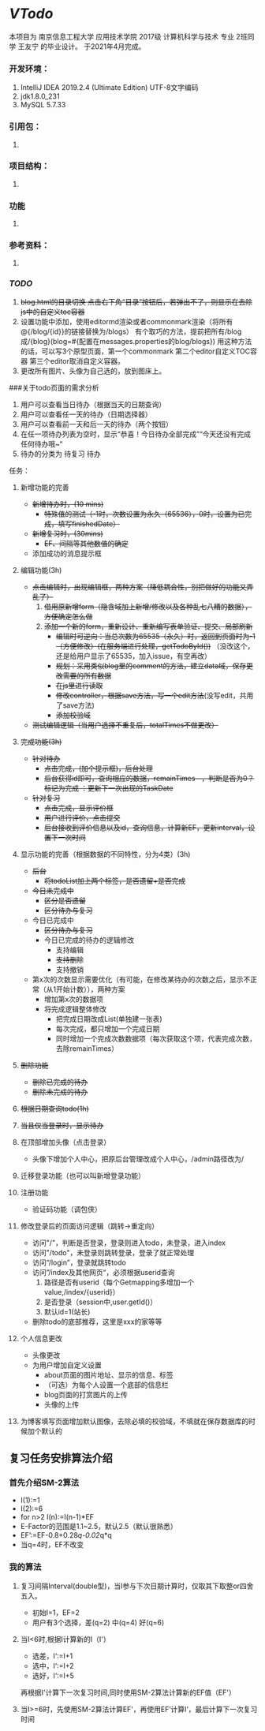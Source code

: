 # *VTodo*
本项目为 南京信息工程大学 应用技术学院 2017级 计算机科学与技术 专业 2班同学 王友宁 的毕业设计。 于2021年4月完成。
### 开发环境：
1. IntelliJ IDEA 2019.2.4 (Ultimate Edition) UTF-8文字编码
2. jdk1.8.0_231
3. MySQL 5.7.33
### 引用包：
1. 
### 项目结构：
1. 
### 功能
1. 
### 参考资料：
1. 
### *TODO*
1. ~~blog.html的目录切换
点击右下角“目录”按钮后，若弹出不了，则显示在去除js中的自定义toc容器~~
2. 设置功能中添加，使用editormd渲染或者commonmark渲染（将所有@{/blog/{id}}的链接替换为/blogs）
有个取巧的方法，提前把所有/blog成/{blog}(blog=#{配置在messages.properties的blog/blogs})
用这种方法的话，可以写3个原型页面，第一个commonmark 第二个editor自定义TOC容器 第三个editor取消自定义容器。
3. 更改所有图片、头像为自己选的，放到图床上。

###关于todo页面的需求分析
1. 用户可以查看当日待办（根据当天的日期查询）
2. 用户可以查看任一天的待办（日期选择器）
3. 用户可以查看前一天和后一天的待办（两个按钮）
4. 在任一项待办列表为空时，显示“恭喜！今日待办全部完成”“今天还没有完成任何待办哦~“
5. 待办的分类为 待复习 待办

任务：
1. 新增功能的完善
    - ~~新增待办时，(10 mins)~~
        - ~~特殊值的测试（-1时，次数设置为永久（65536），0时，设置为已完成，填写finishedDate）~~
    - ~~新增复习时，(30mins)~~
        - ~~EF、间隔等其他数值的确定~~
    - 添加成功的消息提示框
2. 编辑功能(3h)
    - ~~点击编辑时，出现编辑框，两种方案（降低耦合性，别把做好的功能又弄乱了）~~
        1. ~~借用原新增form（隐含域加上新增/修改以及各种乱七八糟的数据），方便确定怎么做~~
        2. ~~添加一个新的form，重新设计、重新编写表单验证、提交、局部刷新~~
            - ~~编辑时可逆向：当总次数为65535（永久）时，返回到页面时为-1（方便修改）(在服务端进行处理，getTodoById())~~
              （没改这个，还是给用户显示了65535，加入issue，有空再改）
            - ~~规划：采用类似blog里的comment的方法，建立data域，保存更改需要的所有数据~~
            - ~~在js里进行读取~~
            - ~~修改controller，根据save方法，写一个edit方法~~(没写edit，共用了save方法)
            - ~~添加校验域~~
    - ~~测试编辑逻辑（当用户选择不重复后，totalTimes不做更改）~~
3. ~~完成功能(3h)~~
    - ~~针对待办~~
        - ~~点击完成，(加个提示框)，后台处理~~
        - ~~后台获得id即可，查询相应的数据，remainTimes--，判断是否为0？标记为完成 ：更新下一次出现的TaskDate~~
    - ~~针对复习~~
        - ~~点击完成，显示评价框~~
        - ~~用户进行评价，点击提交~~
        - ~~后台接收到评价信息以及id，查询信息，计算新EF，更新interval，设置下一次时间~~
4. 显示功能的完善（根据数据的不同特性，分为4类）(3h)
   - ~~后台~~
      - ~~将todoList加上两个标签，是否遗留+是否完成~~
   - ~~今日未完成中~~
      - ~~区分是否遗留~~
      - ~~区分待办与复习~~
   - 今日已完成中
      - ~~区分待办与复习~~
      - 今日已完成的待办的逻辑修改
         - 支持编辑
         - ~~支持删除~~
         - 支持撤销
   - 第x次的次数显示需要优化（有可能，在修改某待办的次数之后，显示不正常（从1开始计数）），两种方案
        - 增加第x次的数据项
        - 将完成逻辑整体修改
            - 把完成日期改成List(单独建一张表)
            - 每次完成，都只增加一个完成日期
            - 同时增加一个完成次数数据项（每次获取这个项，代表完成次数，去除remainTimes）
5. ~~删除功能~~
   - ~~删除已完成的待办~~
   - ~~删除未完成的待办~~
6. ~~根据日期查询todo(1h)~~
   
7. ~~当且仅当登录时，显示待办~~

8. 在顶部增加头像（点击登录）
   - 头像下增加个人中心，把原后台管理改成个人中心，/admin路径改为/
9. 迁移登录功能（也可以叫新增登录功能）
10. 注册功能
    - 验证码功能（调包侠）
11. 修改登录后的页面访问逻辑（跳转->重定向）
    - 访问"/"，判断是否登录，登录则进入todo，未登录，进入index
    - 访问"/todo"，未登录则跳转登录，登录了就正常处理
    - 访问“/login”，登录就跳转todo
    - 访问”/index及其他网页“，必须根据userid查询
      1. 路径是否有userid（每个Getmapping多增加一个value,/index/{userid}）
      2. 是否登录（session中,user.getId()）
      3. 默认id=1(站长)
    - 删除todo的底部推荐，这里是xxx的家等等
12. 个人信息更改
    - 头像更改
    - 为用户增加自定义设置
        - about页面的图片地址、显示的信息、标签
        - （可选）为每个人设置一个底部的信息栏
        - blog页面的打赏图片的上传
        - 头像的上传
13. 为博客填写页面增加默认图像，去除必填的校验域，不填就在保存数据库的时候加个默认的

## 复习任务安排算法介绍
### 首先介绍SM-2算法
- I(1):=1
- I(2):=6
- for n>2 I(n):=I(n-1)*EF
- E-Factor的范围是1.1~2.5，默认2.5（默认很熟悉）
- EF’:=EF-0.8+0.28*q-0.02*q*q
- 当q=4时，EF不改变
### 我的算法
1. 复习间隔Interval(double型)，当I参与下次日期计算时，仅取其下取整or四舍五入。 
   - 初始I=1，EF=2
   - 用户有3个选择，差(q=2) 中(q=4) 好(q=6)
2. 当I<6时,根据I计算新的I（I'）
   - 选差，I‘:=I+1
   - 选中，I‘:=I+2
   - 选好，I‘:=I+5
   
   再根据I'计算下一次复习时间,同时使用SM-2算法计算新的EF值（EF'）

3. 当I>=6时，先使用SM-2算法计算EF'，再使用EF’计算I‘，最后计算下一次复习时间
